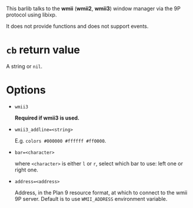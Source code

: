 This barlib talks to the **wmii** (**wmii2**, **wmii3**) window manager via the 9P protocol using libixp.

It does not provide functions and does not support events.

`cb` return value
===
A string or `nil`.

Options
===
* `wmii3`

  **Required if wmii3 is used.**

* `wmii3_addline=<string>`

  E.g. `colors #000000 #ffffff #ff0000`.

* `bar=<character>`

  where `<character>` is either `l` or `r`, select which bar to use: left one or right one.

* `address=<address>`

  Address, in the Plan 9 resource format, at which to connect to the wmii 9P server.
  Default is to use `WMII_ADDRESS` environment variable.
